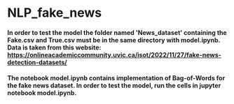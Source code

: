 # NLP_fake_news

#### In order to test the model the folder named 'News_dataset' containing the Fake.csv and True.csv must be in the same directory with model.ipynb. Data is taken from this website: https://onlineacademiccommunity.uvic.ca/isot/2022/11/27/fake-news-detection-datasets/

#### The notebook model.ipynb contains implementation of Bag-of-Words for the fake news dataset. In order to test the model, run the cells in jupyter notebook model.ipynb.
